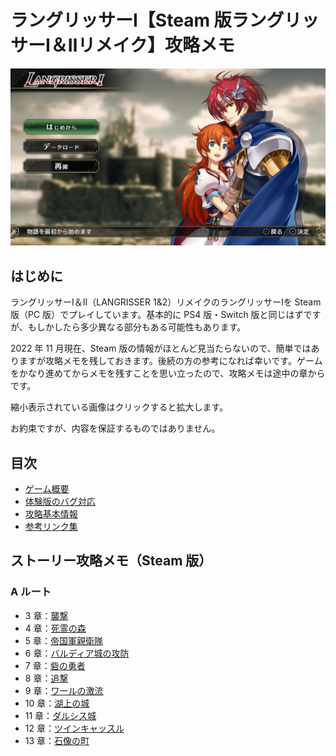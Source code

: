 # ラングリッサーⅠ【Steam 版ラングリッサーⅠ＆Ⅱリメイク】攻略メモ

![タイトル画面](images/Top/Title.jpg)

## はじめに

ラングリッサーⅠ＆Ⅱ（LANGRISSER 1&2）リメイクのラングリッサーⅠを Steam 版（PC 版）でプレイしています。基本的に PS4 版・Switch 版と同じはずですが、もしかしたら多少異なる部分もある可能性もあります。

2022 年 11 月現在、Steam 版の情報がほとんど見当たらないので、簡単ではありますが攻略メモを残しておきます。後続の方の参考になれば幸いです。ゲームをかなり進めてからメモを残すことを思い立ったので、攻略メモは途中の章からです。

縮小表示されている画像はクリックすると拡大します。

お約束ですが、内容を保証するものではありません。

## 目次

- [ゲーム概要](docs/Overview.md)
- [体験版のバグ対応](docs/Trial.md)
- [攻略基本情報](docs/Basics.md)
- [参考リンク集](docs/Links.md)

## ストーリー攻略メモ（Steam 版）

### A ルート

- 3 章：[襲撃](docs/Chapter3A.md)
- 4 章：[死霊の森](docs/Chapter4A.md)
- 5 章：[帝国軍親衛隊](docs/Chapter5A.md)
- 6 章：[バルディア城の攻防](docs/Chapter6A.md)
- 7 章：[砦の勇者](docs/Chapter7A.md)
- 8 章：[追撃](docs/Chapter8A.md)
- 9 章：[ワールの激流](docs/Chapter9A.md)
- 10 章：[湖上の城](docs/Chapter10A.md)
- 11 章：[ダルシス城](docs/Chapter11A.md)
- 12 章：[ツインキャッスル](docs/Chapter12A.md)
- 13 章：[石像の町](docs/Chapter13A.md)
